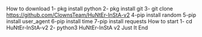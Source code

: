 How to download
1- pkg install python
2- pkg install git 
3- git clone https://github.com/ClownsTeam/HuNtEr-InStA-v2
4-pip install random
5-pip install user_agent
6-pip install time
7-pip install requests
How to start
1- cd HuNtEr-InStA-v2
2- python3 HuNtEr-InStA v2
Just It
End
